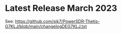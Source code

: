 
# Latest Release March 2023

See: https://github.com/sjk7/PowerSDR-Thetis-G7KLJ/blob/main/changelogDEG7KLJ.txt